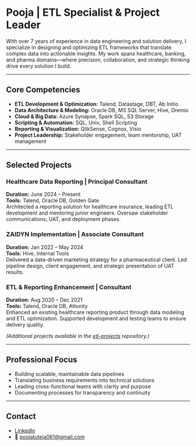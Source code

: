 # Pooja | ETL Specialist & Project Leader

With over 7 years of experience in data engineering and solution delivery, I specialize in designing and optimizing ETL frameworks that translate complex data into actionable insights. My work spans healthcare, banking, and pharma domains—where precision, collaboration, and strategic thinking drive every solution I build.

---

## Core Competencies

- **ETL Development & Optimization:** Talend, Datastage, DBT, Ab Initio  
- **Data Architecture & Modeling:** Oracle DB, MS SQL Server, Hive, Dremio  
- **Cloud & Big Data:** Azure Synapse, Spark SQL, S3 Storage  
- **Scripting & Automation:** SQL, Unix, Shell Scripting  
- **Reporting & Visualization:** QlikSense, Cognos, Visio  
- **Project Leadership:** Stakeholder engagement, team mentorship, UAT management  

---

## Selected Projects

### Healthcare Data Reporting | Principal Consultant  
**Duration:** June 2024 – Present  
**Tools:** Talend, Oracle DB, Golden Gate  
Architected a reporting solution for healthcare insurance, leading ETL development and mentoring junior engineers. Oversaw stakeholder communications, UAT, and deployment phases.

### ZAIDYN Implementation | Associate Consultant  
**Duration:** Jan 2022 – May 2024  
**Tools:** Hive, Internal Tools  
Delivered a data-driven marketing strategy for a pharmaceutical client. Led pipeline design, client engagement, and strategic presentation of UAT results.

### ETL & Reporting Enhancement | Consultant  
**Duration:** Aug 2020 – Dec 2021  
**Tools:** Talend, Oracle DB, Attunity  
Enhanced an existing healthcare reporting product through data modeling and ETL optimization. Supported development and testing teams to ensure delivery quality.

_(Additional projects available in the [etl-projects](https://github.com/your-username/etl-projects) repository.)_

---

## Professional Focus

- Building scalable, maintainable data pipelines  
- Translating business requirements into technical solutions  
- Leading cross-functional teams with clarity and purpose  
- Documenting processes for transparency and continuity  

---

## Contact

- [LinkedIn](www.linkedin.com/in/poojatuteja)  
- 📧 poojatuteja061@gmail.com  
